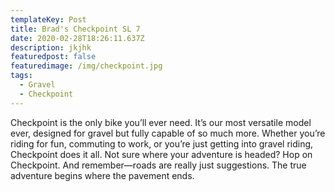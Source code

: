 ```yaml
---
templateKey: Post
title: Brad's Checkpoint SL 7
date: 2020-02-28T18:26:11.637Z
description: jkjhk
featuredpost: false
featuredimage: /img/checkpoint.jpg
tags:
  - Gravel
  - Checkpoint
---
```


Checkpoint is the only bike you’ll ever need. It’s our most versatile model ever, designed for gravel but fully capable of so much more. Whether you’re riding for fun, commuting to work, or you’re just getting into gravel riding, Checkpoint does it all. Not sure where your adventure is headed? Hop on Checkpoint. And remember—roads are really just suggestions. The true adventure begins where the pavement ends.

